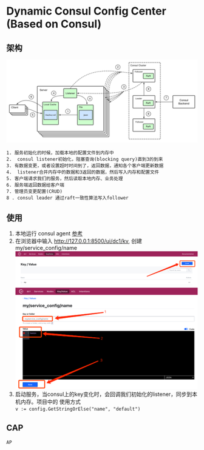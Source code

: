 # Dynamic Consul Config Center (Based on Consul)

## 架构

![avatar](image/architecture.png)

````
1. 服务初始化的时候，加载本地的配置文件到内存中
2.  consul listener初始化，阻塞查询(blocking query)直到3的到来
3. 有数据变更，或者设置超时时间到了，返回数据，通知各个客户端更新数据
4.  listener合并内存中的数据和3返回的数据，然后写入内存和配置文件
5. 客户端请求我们的服务，然后读取本地内存、业务处理
6. 服务端返回数据给客户端
7. 管理员变更配置(CRUD)
8 . consul leader 通过raft一致性算法写入follower
````
## 使用
1. 本地运行 consul agent
   [参考](https://github.com/HanyuKing/consul-agent)
2. 在浏览器中输入 http://127.0.0.1:8500/ui/dc1/kv, 创建 my/service_config/name
   ![avatar](image/create_key_val.png)
   ![avatar](image/create_key_val2.png)
3. 启动服务，当consul上的key变化时，会回调我们初始化的listener，同步到本机内存。项目中的
使用方式\
   ````v := config.GetStringOrElse("name", "default")````
   

## CAP
````
AP
````
